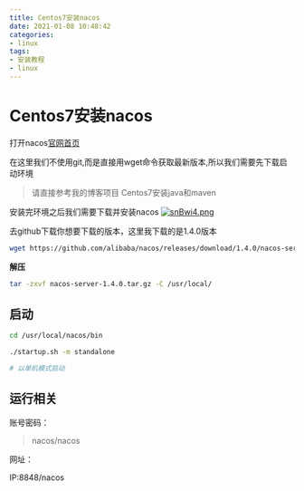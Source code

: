 ```yaml
---
title: Centos7安装nacos
date: 2021-01-08 10:48:42
categories:
- linux
tags:
- 安装教程
- linux
---
```


# Centos7安装nacos
打开nacos[官网首页](https://nacos.io/zh-cn/docs/quick-start.html)

在这里我们不使用git,而是直接用wget命令获取最新版本,所以我们需要先下载启动环境

> 请直接参考我的博客项目 Centos7安装java和maven

安装完环境之后我们需要下载并安装nacos
[![snBwi4.png](https://s3.ax1x.com/2021/01/08/snBwi4.png)](https://imgchr.com/i/snBwi4)

去github下载你想要下载的版本，这里我下载的是1.4.0版本
```bash
wget https://github.com/alibaba/nacos/releases/download/1.4.0/nacos-server-1.4.0.tar.gz
```
**解压**

```bash
tar -zxvf nacos-server-1.4.0.tar.gz -C /usr/local/
```

## 启动

```bash
cd /usr/local/nacos/bin

./startup.sh -m standalone

# 以单机模式启动
```


## 运行相关


账号密码： 

> nacos/nacos

网址：

IP:8848/nacos
